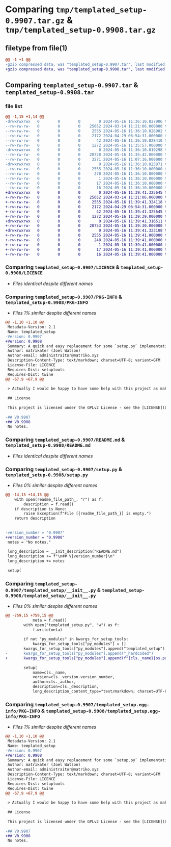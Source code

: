 # Comparing `tmp/templated_setup-0.9907.tar.gz` & `tmp/templated_setup-0.9908.tar.gz`

## filetype from file(1)

```diff
@@ -1 +1 @@
-gzip compressed data, was "templated_setup-0.9907.tar", last modified: Thu May 16 11:36:10 2024, max compression
+gzip compressed data, was "templated_setup-0.9908.tar", last modified: Thu May 16 11:39:41 2024, max compression
```

## Comparing `templated_setup-0.9907.tar` & `templated_setup-0.9908.tar`

### file list

```diff
@@ -1,15 +1,14 @@
-drwxrwxrwx   0        0        0        0 2024-05-16 11:36:10.827906 templated_setup-0.9907/
--rw-rw-rw-   0        0        0    25652 2024-03-14 11:21:06.000000 templated_setup-0.9907/LICENCE
--rw-rw-rw-   0        0        0     2555 2024-05-16 11:36:10.826902 templated_setup-0.9907/PKG-INFO
--rw-rw-rw-   0        0        0     2172 2024-04-29 06:54:31.000000 templated_setup-0.9907/README.md
--rw-rw-rw-   0        0        0       42 2024-05-16 11:36:10.828410 templated_setup-0.9907/setup.cfg
--rw-rw-rw-   0        0        0     1272 2024-05-16 11:35:57.000000 templated_setup-0.9907/setup.py
-drwxrwxrwx   0        0        0        0 2024-05-16 11:36:10.819298 templated_setup-0.9907/templated_setup/
--rw-rw-rw-   0        0        0    20728 2024-05-16 11:35:42.000000 templated_setup-0.9907/templated_setup/__init__.py
--rw-rw-rw-   0        0        0     3271 2024-05-16 11:07:16.000000 templated_setup-0.9907/templated_setup/_hardcoded.py
-drwxrwxrwx   0        0        0        0 2024-05-16 11:36:10.825871 templated_setup-0.9907/templated_setup.egg-info/
--rw-rw-rw-   0        0        0     2555 2024-05-16 11:36:10.000000 templated_setup-0.9907/templated_setup.egg-info/PKG-INFO
--rw-rw-rw-   0        0        0      278 2024-05-16 11:36:10.000000 templated_setup-0.9907/templated_setup.egg-info/SOURCES.txt
--rw-rw-rw-   0        0        0        1 2024-05-16 11:36:10.000000 templated_setup-0.9907/templated_setup.egg-info/dependency_links.txt
--rw-rw-rw-   0        0        0       17 2024-05-16 11:36:10.000000 templated_setup-0.9907/templated_setup.egg-info/requires.txt
--rw-rw-rw-   0        0        0       16 2024-05-16 11:36:10.000000 templated_setup-0.9907/templated_setup.egg-info/top_level.txt
+drwxrwxrwx   0        0        0        0 2024-05-16 11:39:41.325645 templated_setup-0.9908/
+-rw-rw-rw-   0        0        0    25652 2024-03-14 11:21:06.000000 templated_setup-0.9908/LICENCE
+-rw-rw-rw-   0        0        0     2555 2024-05-16 11:39:41.324118 templated_setup-0.9908/PKG-INFO
+-rw-rw-rw-   0        0        0     2172 2024-04-29 06:54:31.000000 templated_setup-0.9908/README.md
+-rw-rw-rw-   0        0        0       42 2024-05-16 11:39:41.325645 templated_setup-0.9908/setup.cfg
+-rw-rw-rw-   0        0        0     1272 2024-05-16 11:39:39.000000 templated_setup-0.9908/setup.py
+drwxrwxrwx   0        0        0        0 2024-05-16 11:39:41.316511 templated_setup-0.9908/templated_setup/
+-rw-rw-rw-   0        0        0    20753 2024-05-16 11:39:30.000000 templated_setup-0.9908/templated_setup/__init__.py
+drwxrwxrwx   0        0        0        0 2024-05-16 11:39:41.323108 templated_setup-0.9908/templated_setup.egg-info/
+-rw-rw-rw-   0        0        0     2555 2024-05-16 11:39:41.000000 templated_setup-0.9908/templated_setup.egg-info/PKG-INFO
+-rw-rw-rw-   0        0        0      248 2024-05-16 11:39:41.000000 templated_setup-0.9908/templated_setup.egg-info/SOURCES.txt
+-rw-rw-rw-   0        0        0        1 2024-05-16 11:39:41.000000 templated_setup-0.9908/templated_setup.egg-info/dependency_links.txt
+-rw-rw-rw-   0        0        0       17 2024-05-16 11:39:41.000000 templated_setup-0.9908/templated_setup.egg-info/requires.txt
+-rw-rw-rw-   0        0        0       16 2024-05-16 11:39:41.000000 templated_setup-0.9908/templated_setup.egg-info/top_level.txt
```

### Comparing `templated_setup-0.9907/LICENCE` & `templated_setup-0.9908/LICENCE`

 * *Files identical despite different names*

### Comparing `templated_setup-0.9907/PKG-INFO` & `templated_setup-0.9908/PKG-INFO`

 * *Files 1% similar despite different names*

```diff
@@ -1,10 +1,10 @@
 Metadata-Version: 2.1
 Name: templated_setup
-Version: 0.9907
+Version: 0.9908
 Summary: A quick and easy replacement for some `setup.py` implementations.
 Author: matrikater (Joel Watson)
 Author-email: administraitor@matriko.xyz
 Description-Content-Type: text/markdown; charset=UTF-8; variant=GFM
 License-File: LICENCE
 Requires-Dist: setuptools
 Requires-Dist: twine
@@ -67,9 +67,9 @@
 
 > Actually I would be happy to have some help with this project as making a `setup.py` every time is a bit boring.
 
 ## License
 
 This project is licensed under the GPLv2 License - see the [LICENSE](LICENSE) file for details.
 
-## V0.9907
+## V0.9908
 No notes.
```

### Comparing `templated_setup-0.9907/README.md` & `templated_setup-0.9908/README.md`

 * *Files identical despite different names*

### Comparing `templated_setup-0.9907/setup.py` & `templated_setup-0.9908/setup.py`

 * *Files 0% similar despite different names*

```diff
@@ -14,15 +14,15 @@
 	with open(readme_file_path_, "r") as f:
 		description = f.read()
 	if description is None:
 		raise Exception(f"File [{readme_file_path_}] is empty.")
 	return description
 
 
-version_number = "0.9907"
+version_number = "0.9908"
 notes = "No notes."
 
 long_description = __init_description("README.md")
 long_description += f"\n## V{version_number}\n"
 long_description += notes
 
 setup(
```

### Comparing `templated_setup-0.9907/templated_setup/__init__.py` & `templated_setup-0.9908/templated_setup/__init__.py`

 * *Files 0% similar despite different names*

```diff
@@ -759,15 +759,15 @@
 			meta = f.read()
 		with open("templated_setup.py", "w") as f:
 			f.write(meta)
 
 		if not "py_modules" in kwargs_for_setup_tools:
 			kwargs_for_setup_tools["py_modules"] = []
 		kwargs_for_setup_tools["py_modules"].append("templated_setup")
-		kwargs_for_setup_tools["py_modules"].append("_hardcoded")
+		kwargs_for_setup_tools["py_modules"].append(f"{cls._name}{os.path.sep}_hardcoded")
 
 		setup(
 			name=cls._name,
 			version=cls._version.version_number,
 			author=cls._author,
 			description=cls._description,
 			long_description_content_type="text/markdown; charset=UTF-8; variant=GFM",
```

### Comparing `templated_setup-0.9907/templated_setup.egg-info/PKG-INFO` & `templated_setup-0.9908/templated_setup.egg-info/PKG-INFO`

 * *Files 1% similar despite different names*

```diff
@@ -1,10 +1,10 @@
 Metadata-Version: 2.1
 Name: templated_setup
-Version: 0.9907
+Version: 0.9908
 Summary: A quick and easy replacement for some `setup.py` implementations.
 Author: matrikater (Joel Watson)
 Author-email: administraitor@matriko.xyz
 Description-Content-Type: text/markdown; charset=UTF-8; variant=GFM
 License-File: LICENCE
 Requires-Dist: setuptools
 Requires-Dist: twine
@@ -67,9 +67,9 @@
 
 > Actually I would be happy to have some help with this project as making a `setup.py` every time is a bit boring.
 
 ## License
 
 This project is licensed under the GPLv2 License - see the [LICENSE](LICENSE) file for details.
 
-## V0.9907
+## V0.9908
 No notes.
```

